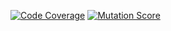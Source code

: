 [![Code Coverage](https://img.shields.io/badge/Code_Coverage-24.31%25-brightgreen)](https://img.shields.io/badge/Code_Coverage-24.31%25-brightgreen)
[![Mutation Score](https://img.shields.io/badge/Mutation_Score-13.20%25-brightgreen)](https://img.shields.io/badge/Mutation_Score-13.20%25-brightgreen)